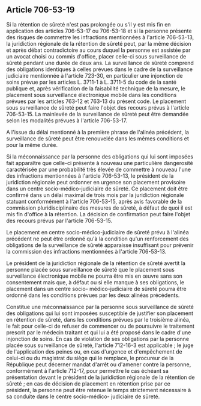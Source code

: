 Article 706-53-19
----
Si la rétention de sûreté n'est pas prolongée ou s'il y est mis fin en
application des articles 706-53-17 ou 706-53-18 et si la personne présente des
risques de commettre les infractions mentionnées à l'article 706-53-13, la
juridiction régionale de la rétention de sûreté peut, par la même décision et
après débat contradictoire au cours duquel la personne est assistée par un
avocat choisi ou commis d'office, placer celle-ci sous surveillance de sûreté
pendant une durée de deux ans. La surveillance de sûreté comprend des
obligations identiques à celles prévues dans le cadre de la surveillance
judiciaire mentionnée à l'article 723-30, en particulier une injonction de soins
prévue par les articles L. 3711-1 à L. 3711-5 du code de la santé publique et,
après vérification de la faisabilité technique de la mesure, le placement sous
surveillance électronique mobile dans les conditions prévues par les articles
763-12 et 763-13 du présent code. Le placement sous surveillance de sûreté peut
faire l'objet des recours prévus à l'article 706-53-15. La mainlevée de la
surveillance de sûreté peut être demandée selon les modalités prévues à
l'article 706-53-17.

A l'issue du délai mentionné à la première phrase de l'alinéa précédent, la
surveillance de sûreté peut être renouvelée dans les mêmes conditions et pour la
même durée.

Si la méconnaissance par la personne des obligations qui lui sont imposées fait
apparaître que celle-ci présente à nouveau une particulière dangerosité
caractérisée par une probabilité très élevée de commettre à nouveau l'une des
infractions mentionnées à l'article 706-53-13, le président de la juridiction
régionale peut ordonner en urgence son placement provisoire dans un centre
socio-médico-judiciaire de sûreté. Ce placement doit être confirmé dans un délai
maximal de trois mois par la juridiction régionale statuant conformément à
l'article 706-53-15, après avis favorable de la commission pluridisciplinaire
des mesures de sûreté, à défaut de quoi il est mis fin d'office à la rétention.
La décision de confirmation peut faire l'objet des recours prévus par l'article
706-53-15.

Le placement en centre socio-médico-judiciaire de sûreté prévu à l'alinéa
précédent ne peut être ordonné qu'à la condition qu'un renforcement des
obligations de la surveillance de sûreté apparaisse insuffisant pour prévenir la
commission des infractions mentionnées à l'article 706-53-13.

Le président de la juridiction régionale de la rétention de sûreté avertit la
personne placée sous surveillance de sûreté que le placement sous surveillance
électronique mobile ne pourra être mis en œuvre sans son consentement mais que,
à défaut ou si elle manque à ses obligations, le placement dans un centre socio-
médico-judiciaire de sûreté pourra être ordonné dans les conditions prévues par
les deux alinéas précédents.

Constitue une méconnaissance par la personne sous surveillance de sûreté des
obligations qui lui sont imposées susceptible de justifier son placement en
rétention de sûreté, dans les conditions prévues par le troisième alinéa, le
fait pour celle-ci de refuser de commencer ou de poursuivre le traitement
prescrit par le médecin traitant et qui lui a été proposé dans le cadre d'une
injonction de soins. En cas de violation de ses obligations par la personne
placée sous surveillance de sûreté, l'article 712-16-3 est applicable ; le juge
de l'application des peines ou, en cas d'urgence et d'empêchement de celui-ci ou
du magistrat du siège qui le remplace, le procureur de la République peut
décerner mandat d'arrêt ou d'amener contre la personne, conformément à l'article
712-17, pour permettre le cas échéant sa présentation devant le président de la
juridiction régionale de la rétention de sûreté ; en cas de décision de
placement en rétention prise par ce président, la personne peut être retenue le
temps strictement nécessaire à sa conduite dans le centre socio-médico-
judiciaire de sûreté.
